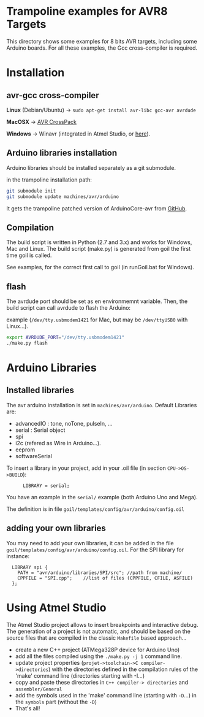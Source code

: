 # Trampoline examples for AVR8 Targets

This directory shows some examples for 8 bits AVR targets, including some Arduino boards.
For all these examples, the Gcc cross-compiler is required.

# Installation 
## avr-gcc cross-compiler
**Linux** (Debian/Ubuntu) -> `sudo apt-get install avr-libc gcc-avr avrdude`

**MacOSX**  -> [AVR CrossPack](http://www.obdev.at/products/crosspack/download.html)

**Windows** -> Winavr (integrated in Atmel Studio, or [here](http://winavr.sourceforge.net)).

## Arduino libraries installation

Arduino libraries should be installed separately as a git submodule.

in the trampoline installation path:

```sh
git submodule init
git submodule update machines/avr/arduino
```

It gets the trampoline patched version of ArduinoCore-avr from [GitHub](https://github.com/TrampolineRTOS/ArduinoCore-avr.git).

## Compilation
The build script is written in Python (2.7 and 3.x) and works for Windows, Mac and Linux. The build script (make.py) is generated from goil the first time goil is called.

See examples, for the correct first call to goil (in runGoil.bat for Windows).

## flash
The avrdude port should be set as en environmemnt variable. Then, the build script can call avrdude to flash the Arduino:

example (`/dev/tty.usbmodem1421` for Mac, but may be `/dev/ttyUSB0` with Linux…).

```sh
export AVRDUDE_PORT="/dev/tty.usbmodem1421"
./make.py flash
```

# Arduino Libraries

## Installed libraries

The avr arduino installation is set in `machines/avr/arduino`. 
Default Libraries are:

* advancedIO : tone, noTone, pulseIn, …
* serial : Serial object
* spi
* i2c (refered as Wire in Arduino…).
* eeprom
* softwareSerial

To insert a library in your project, add in your .oil file (in section `CPU->OS->BUILD`):

```
      LIBRARY = serial;
```
You have an example in the `serial/` example (both Arduino Uno and Mega).

The definition is in file `goil/templates/config/avr/arduino/config.oil`

## adding your own libraries
You may need to add your own libraries, it can be added in the file `goil/templates/config/avr/arduino/config.oil`. For the SPI library for instance:

```
  LIBRARY spi {
    PATH = "avr/arduino/libraries/SPI/src"; //path from machine/
    CPPFILE = "SPI.cpp";	//list of files (CPPFILE, CFILE, ASFILE)
  };
```

# Using Atmel Studio
The Atmel Studio project allows to insert breakpoints and interactive debug. The generation of a project is not automatic, and should be based on the source files that are compiled in the classic `Makefile` based approach…

* create a new C++ project (ATMega328P device for Arduino Uno)
* add all the files compiled using the `./make.py -j 1` command line.
* update project properties (`projet->toolchain->C compiler->directories`) with the directories defined in the compilation rules of the 'make' command line (directories starting with -I...)
* copy and paste these directories in `C++ compiler-> directories` and `assembler/General`
* add the symbols used in the 'make' command line (starting with `-D`...) in the `symbols` part (without the `-D`)
* That's all!
